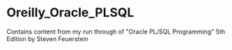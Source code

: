 # Oreilly_Oracle_PLSQL
Contains content from my run through of "Oracle PL/SQL Programming" 5th Edition by Steven Feuerstein
